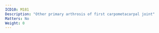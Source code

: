 ```yaml
---
ICD10: M181
Description: "Other primary arthrosis of first carpometacarpal joint"
Matters: No
Weight: 0
---
```


